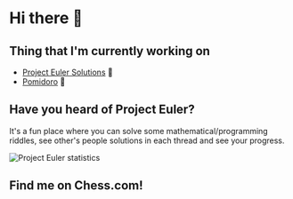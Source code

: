 <meta http-equiv='cache-control' content='no-cache'> 
<meta http-equiv='expires' content='0'> 
<meta http-equiv='pragma' content='no-cache'>

# Hi there 👋

## Thing that I'm currently working on
- [Project Euler Solutions](https://github.com/ilovewine/project-euler-solutions) 🤔
- [Pomidoro](https://github.com/ilovewine/pomidoro) 🍅

## Have you heard of Project Euler?

It's a fun place where you can solve some mathematical/programming riddles, see other's people solutions in each thread and see your progress. 

<img src="https://projecteuler.net/profile/ilovewine.png?" alt="Project Euler statistics" />

## Find me on Chess.com!

<!--START_SECTION:chessStats-->

<!--END_SECTION:chessStats-->
